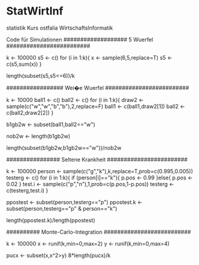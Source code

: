 # StatWirtInf
statistik Kurs ostfalia WirtschaftsInformatik

Code für Simulationen
################### 5 Wuerfel #########################

k <- 100000
s5 <- c()
for (i in 1:k){
  x <- sample(6,5,replace=T)
  s5 <- c(s5,sum(x)) 
}

length(subset(s5,s5<=6))/k




################# Wei�e Wuerfel #########################


k <- 10000
ball1 <- c()
ball2 <- c()
for (i in 1:k){
  draw2 <- sample(c("w","w","b","b"),2,replace=F)
  ball1 <- c(ball1,draw2[1])
  ball2 <- c(ball2,draw2[2])
}

b1gb2w <- subset(ball1,ball2=="w")

nob2w <- length(b1gb2w)

length(subset(b1gb2w,b1gb2w=="w"))/nob2w




################ Seltene Krankheit ########################


k <- 100000
person <- sample(c("g","k"),k,replace=T,prob=c(0.995,0.005)) 
testerg <- c()
for (i in 1:k){
  if (person[i]=="k"){
    p.pos <- 0.99
  }else{
    p.pos <- 0.02
  }
  test.i <- sample(c("p","n"),1,prob=c(p.pos,1-p.pos)) 
  testerg <- c(testerg,test.i)
}

ppostest <- subset(person,testerg=="p")
ppostest.k <- subset(person,testerg=="p" & person=="k")

length(ppostest.k)/length(ppostest)




########## Monte-Carlo-Integration ##########################

k <- 100000
x <- runif(k,min=0,max=2)
y <- runif(k,min=0,max=4)

pucx <- subset(x,x^2>y)
8*length(pucx)/k
